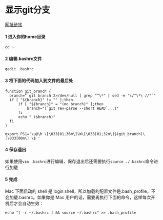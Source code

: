 # 显示git分支
[网址链接](http://blog.csdn.net/Summer_Dream_Journey/article/details/50214609)

#### 1 进入你的home目录
```
cd ~
```
#### 2 编辑.bashrc文件
```
gedit .bashrc
```
#### 3 将下面的代码加入到文件的最后处
```
function git_branch {
  branch="`git branch 2>/dev/null | grep "^\*" | sed -e "s/^\*\ //"`"
  if [ "${branch}" != "" ];then
      if [ "${branch}" = "(no branch)" ];then
          branch="(`git rev-parse --short HEAD`...)"
      fi
      echo " ($branch)"
  fi
}

export PS1='\u@\h \[\033[01;36m\]\W\[\033[01;32m\]$(git_branch)\[\033[00m\] \$ '
```
#### 4 保存退出

如果使用`vim .bashrc`进行编辑，保存退出后还需要执行`source ./.bashrc`命令进行加载

#### 5 完成

Mac 下面启动的 shell 是 login shell，所以加载的配置文件是.bash_profile，不会加载.bashrc。如果你是 Mac 用户的话，需要再执行下面的命令，这样每次开机后才会自动生效：
```
echo "[ -r ~/.bashrc ] && source ~/.bashrc" >> .bash_profile
```
